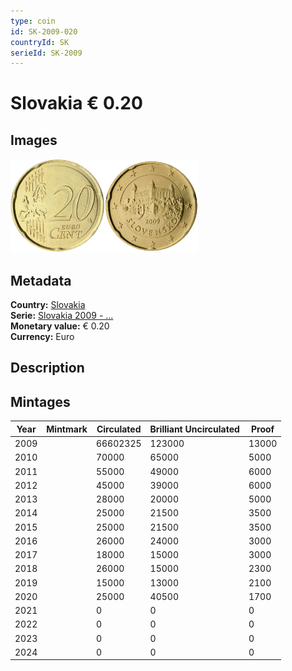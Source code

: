 ```yaml
---
type: coin
id: SK-2009-020
countryId: SK
serieId: SK-2009
---
```


# Slovakia € 0.20

## Images

<img src="../../../Images/common-2007-020.webp" height="150" alt="Front image"><img src="Images/slovakia-2009-020.webp" height="150" alt="Back image">

## Metadata

**Country:** [Slovakia](../index.md)\
**Serie:** [Slovakia 2009 - ...](index.md)\
**Monetary value:** € 0.20\
**Currency:** Euro

## Description

## Mintages

| Year | Mintmark | Circulated | Brilliant Uncirculated | Proof |
| ---- | -------- | ---------- | ---------------------- | ----- |
| 2009 |          | 66602325   | 123000                 | 13000 |
| 2010 |          | 70000      | 65000                  | 5000  |
| 2011 |          | 55000      | 49000                  | 6000  |
| 2012 |          | 45000      | 39000                  | 6000  |
| 2013 |          | 28000      | 20000                  | 5000  |
| 2014 |          | 25000      | 21500                  | 3500  |
| 2015 |          | 25000      | 21500                  | 3500  |
| 2016 |          | 26000      | 24000                  | 3000  |
| 2017 |          | 18000      | 15000                  | 3000  |
| 2018 |          | 26000      | 15000                  | 2300  |
| 2019 |          | 15000      | 13000                  | 2100  |
| 2020 |          | 25000      | 40500                  | 1700  |
| 2021 |          | 0          | 0                      | 0     |
| 2022 |          | 0          | 0                      | 0     |
| 2023 |          | 0          | 0                      | 0     |
| 2024 |          | 0          | 0                      | 0     |
